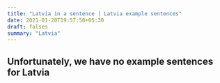 ```yaml
---
title: "Latvia in a sentence | Latvia example sentences"
date: 2021-01-20T19:57:50+05:30
draft: falses
summary: "Latvia"
---
```

## Unfortunately, we have no example sentences for Latvia                 
